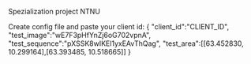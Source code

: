 Spezialization project NTNU


Create config file and paste your client id:
{
     "client_id":"CLIENT_ID",
     "test_image":"wE7F3pHfYnZj6oG702vpnA",
     "test_sequence":"pXSSK8wIKEl1yxEAvThQag",
     "test_area":[[63.452830, 10.299164],[63.393485, 10.518665]]
 }
